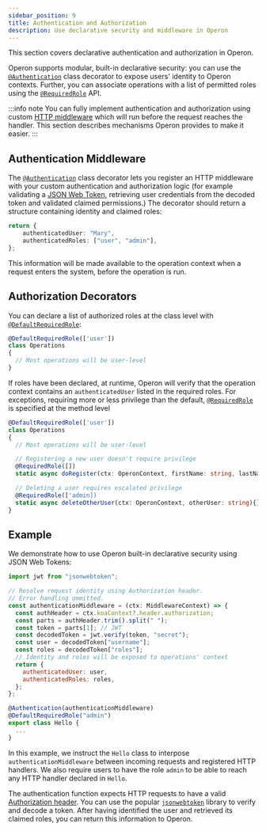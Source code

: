 ```yaml
---
sidebar_position: 9
title: Authentication and Authorization
description: Use declarative security and middleware in Operon
---
```


This section covers declarative authentication and authorization in Operon.

Operon supports modular, built-in declarative security: you can use the [`@Authentication`](../api-reference/decorators#authentication) class decorator to expose users' identity to Operon contexts. Further, you can associate operations with a list of permitted roles using the [`@RequiredRole`](../api-reference/decorators#requiredrole) API.

:::info note
You can fully implement authentication and authorization using custom [HTTP middleware](../tutorials/http-serving-tutorial#middleware) which will run before the request reaches the handler. This section describes mechanisms Operon provides to make it easier.
:::

## Authentication Middleware
The [`@Authentication`](../api-reference/decorators#authentication) class decorator lets you register an HTTP middleware with your custom authentication and authorization logic (for example validating a [JSON Web Token](https://jwt.io/), retrieving user credentials from the decoded token and validated claimed permissions.) The decorator should return a structure containing identity and claimed roles:

```typescript
return {
    authenticatedUser: "Mary",
    authenticatedRoles: ["user", "admin"],
};
```

This information will be made available to the operation context when a request enters the system, before the operation is run.

## Authorization Decorators
You can declare a list of authorized roles at the class level with [`@DefaultRequiredRole`](../api-reference/decorators#defaultrequiredrole):

```typescript
@DefaultRequiredRole(['user'])
class Operations
{
  // Most operations will be user-level
}
```

If roles have been declared, at runtime, Operon will verify that the operation context contains an `authenticatedUser` listed in the required roles.
For exceptions, requiring more or less privilege than the default, [`@RequiredRole`](../api-reference/decorators#requiredrole) is specified at the method level

```typescript
@DefaultRequiredRole(['user'])
class Operations
{
  // Most operations will be user-level

  // Registering a new user doesn't require privilege
  @RequiredRole([])
  static async doRegister(ctx: OperonContext, firstName: string, lastName: string){}

  // Deleting a user requires escalated privilege
  @RequiredRole(['admin])
  static async deleteOtherUser(ctx: OperonContext, otherUser: string){}
}
```

## Example
We demonstrate how to use Operon built-in declarative security using JSON Web Tokens:

```javascript
import jwt from "jsonwebtoken";

// Resolve request identity using Authorization header.
// Error handling ommitted.
const authenticationMiddleware = (ctx: MiddlewareContext) => {
  const authHeader = ctx.koaContext?.header.authorization;
  const parts = authHeader.trim().split(" ");
  const token = parts[1]; // JWT
  const decodedToken = jwt.verify(token, "secret");
  const user = decodedToken["username"];
  const roles = decodedToken["roles"];
  // Identity and roles will be exposed to operations' context
  return {
    authenticatedUser: user,
    authenticatedRoles: roles,
  };
};

@Authentication(authenticationMiddleware)
@DefaultRequiredRole("admin")
export class Hello {
  ...
}
```

In this example, we instruct the `Hello` class to interpose `authenticationMiddleware` between incoming requests and registered HTTP handlers. We also require users to have the role `admin` to be able to reach any HTTP handler declared in `Hello`.

The authentication function expects HTTP requests to have a valid [Authorization header](https://developer.mozilla.org/en-US/docs/Web/HTTP/Headers/Authorization).
You can use the popular [`jsonwebtoken`](https://www.npmjs.com/package/jsonwebtoken) library to verify and decode a token.
After having identified the user and retrieved its claimed roles, you can return this information to Operon.

